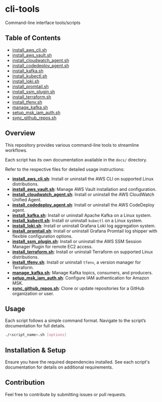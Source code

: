# cli-tools

Command-line interface tools/scripts

## Table of Contents

- [install_aws_cli.sh](docs/install_aws_cli.md)
- [install_aws_vault.sh](docs/install_aws_vault.md)
- [install_cloudwatch_agent.sh](docs/install_cloudwatch_agent.md)
- [install_codedeploy_agent.sh](docs/install_codedeploy_agent.md)
- [install_kafka.sh](docs/install_kafka.md)
- [install_kubectl.sh](docs/install_kubectl.md)
- [install_loki.sh](docs/install_loki.md)
- [install_promtail.sh](docs/install_promtail.md)
- [install_ssm_plugin.sh](docs/install_ssm_plugin.md)
- [install_terraform.sh](docs/install_terraform.md)
- [install_tfenv.sh](docs/install_tfenv.md)
- [manage_kafka.sh](docs/manage_kafka.md)
- [setup_msk_iam_auth.sh](docs/setup_msk_iam_auth.md)
- [sync_github_repos.sh](docs/sync_github_repos.md)

## Overview

This repository provides various command-line tools to streamline workflows.

Each script has its own documentation available in the `docs/` directory.

Refer to the respective files for detailed usage instructions:

- **[install_aws_cli.sh](docs/install_aws_cli.md)**: Install or uninstall the AWS CLI on supported Linux distributions.
- **[install_aws_vault.sh](docs/install_aws_vault.md)**: Manage AWS Vault installation and configuration.
- **[install_cloudwatch_agent.sh](docs/install_cloudwatch_agent.md)**: Install or uninstall the AWS CloudWatch Unified Agent.
- **[install_codedeploy_agent.sh](docs/install_codedeploy_agent.md)**: Install or uninstall the AWS CodeDeploy agent.
- **[install_kafka.sh](docs/install_kafka.md)**: Install or uninstall Apache Kafka on a Linux system.
- **[install_kubectl.sh](docs/install_kubectl.md)**: Install or uninstall `kubectl` on a Linux system.
- **[install_loki.sh](docs/install_loki.md)**: Install or uninstall Grafana Loki log aggregation system.
- **[install_promtail.sh](docs/install_promtail.md)**: Install or uninstall Grafana Promtail log shipper with flexible configuration options.
- **[install_ssm_plugin.sh](docs/install_ssm_plugin.md)**: Install or uninstall the AWS SSM Session Manager Plugin for remote EC2 access.
- **[install_terraform.sh](docs/install_terraform.md)**: Install or uninstall Terraform on supported Linux distributions.
- **[install_tfenv.sh](docs/install_tfenv.md)**: Install or uninstall `tfenv`, a version manager for Terraform.
- **[manage_kafka.sh](docs/manage_kafka.md)**: Manage Kafka topics, consumers, and producers.
- **[setup_msk_iam_auth.sh](docs/setup_msk_iam_auth.md)**: Configure IAM authentication for Amazon MSK.
- **[sync_github_repos.sh](docs/sync_github_repos.md)**: Clone or update repositories for a GitHub organization or user.

## Usage

Each script follows a simple command format. Navigate to the script’s documentation for full details.

```bash
./<script_name>.sh [options]
```

## Installation & Setup

Ensure you have the required dependencies installed. See each script's documentation for details on additional requirements.

## Contribution

Feel free to contribute by submitting issues or pull requests.
